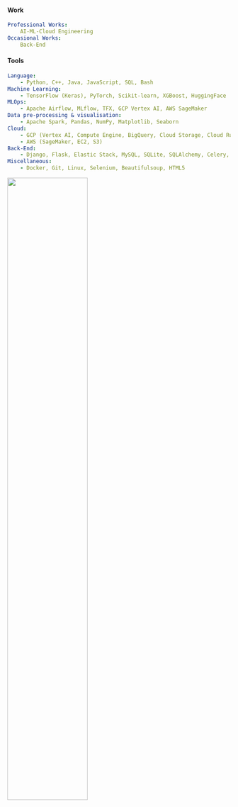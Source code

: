 #### Work

```yaml
Professional Works:
    AI-ML-Cloud Engineering
Occasional Works:
    Back-End
```
 
#### Tools
```yaml
Language: 
    - Python, C++, Java, JavaScript, SQL, Bash
Machine Learning: 
    - TensorFlow (Keras), PyTorch, Scikit-learn, XGBoost, HuggingFace
MLOps:                              
    - Apache Airflow, MLflow, TFX, GCP Vertex AI, AWS SageMaker
Data pre-processing & visualisation: 
    - Apache Spark, Pandas, NumPy, Matplotlib, Seaborn
Cloud: 
    - GCP (Vertex AI, Compute Engine, BigQuery, Cloud Storage, Cloud Run, Cloud Functions, App Engine, Pub/Sub) 
    - AWS (SageMaker, EC2, S3)
Back-End: 
    - Django, Flask, Elastic Stack, MySQL, SQLite, SQLAlchemy, Celery, Redis
Miscellaneous: 
    - Docker, Git, Linux, Selenium, Beautifulsoup, HTML5
```

<div align="left">
  <img src="https://media.giphy.com/media/RbDKaczqWovIugyJmW/giphy.gif" width="60%" />
</div>
